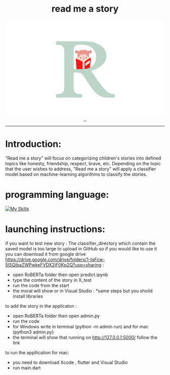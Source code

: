 <h1 align="center">read me a story </h3>

<div align="center">
  
  <a href="https://github.com/reemaowerdi/GP1">
    <img src="./logo1.png"" alt="Logo" width="500" height="300">
  </a>

</div>
<hr>



# Introduction:
  
“Read me a story” will focus on categorizing children's stories into defined topics like honesty, friendship, respect, brave, etc. Depending on the topic that the user wishes to address, "Read me a story" will apply a classifier model based on machine-learning algorithms to classify the stories. 

# programming language: 


[![My Skills](https://skillicons.dev/icons?i=vscode,html,python,dart)](https://skillicons.dev)

# launching instructions:

if you want to test new story :
The classifier_directory which contain the saved model is too large to upload in GitHub so if you would like to use it you can download it from google drive  https://drive.google.com/drive/folders/1-IqFcw-5lSQIbaZWPwkeFVDX2jF0Kp2Q?usp=sharing :

* open RoBERTa folder then open predict.ipynb 
* type the content of the story in X_test
* run the code from the start
* the moral will show 
or in  Visual Studio : 
*same steps but you shoild install libraries 


to add the story in the applicaton :
* open RoBERTa folder then open admin.py 
* run the code 
* for Windows write in terminal (python -m admin run) and for mac (python3 admin.py)
* the terminal will show that running on http://127.0.0.1:5000/ follow the link  

to run the appllication for mac: 
* you need to download Xcode , flutter and Visual Studio
* run main.dart 
